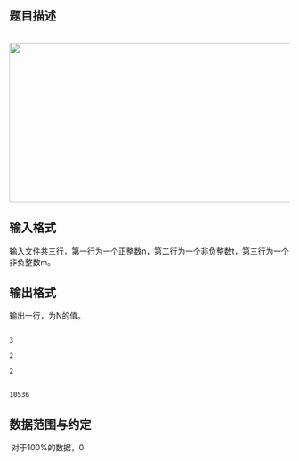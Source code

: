 ## 题目描述

<p> <img src="https://s2.loli.net/2023/08/15/rb2QeDWFU6XN1mG.png" width="914" height="287" alt=""></p>

## 输入格式

<p>输入文件共三行，第一行为一个正整数n，第二行为一个非负整数t，第三行为一个非负整数m。</p>
<div></div>

## 输出格式

<p>输出一行，为N的值。</p>
<div></div>
<div></div>

```input1
3
2
2
```
```output1
10536
```
## 数据范围与约定

<p> 对于100%的数据，0<n≤103000，0≤t≤10000，0≤n-m≤5</p>

